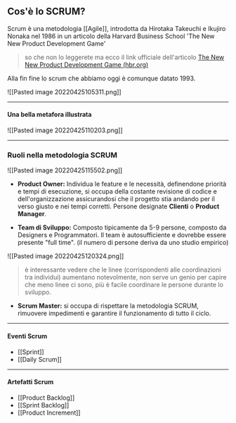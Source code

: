 ## Cos'è lo SCRUM?
Scrum è una metodologia [[Agile]], introdotta da Hirotaka Takeuchi e Ikujiro Nonaka nel 1986 in un articolo della Harvard Business School 'The New New Product Development Game'

>so che non lo leggerete ma ecco il link ufficiale dell'articolo [The New New Product Development Game (hbr.org)](https://hbr.org/1986/01/the-new-new-product-development-game)

Alla fin fine lo scrum che abbiamo oggi è comunque datato 1993.

![[Pasted image 20220425105311.png]]
****
#### Una bella metafora illustrata
![[Pasted image 20220425110203.png]]
****

### Ruoli nella metodologia SCRUM
![[Pasted image 20220425115502.png]]

- **Product  Owner:** Individua le feature e le necessità, definendone priorità e tempi di esecuzione, si occupa della costante revisione di codice e dell'organizzazione assicurandosi che il progetto stia andando per il verso giusto e nei tempi corretti. Persone designate **Clienti** o **Product Manager**.

- **Team di Sviluppo:** Composto tipicamente da 5-9 persone, composto da Designers e Programmatori. Il team è autosufficiente e  dovrebbe essere presente "full time". (il numero di persone deriva da uno studio empirico)

![[Pasted image 20220425120324.png]]
> è interessante vedere che le linee (corrispondenti alle coordinazioni tra individui) aumentano notevolmente, non serve un genio per capire che meno linee ci sono, più è facile coordinare le persone durante lo sviluppo.

- **Scrum Master:** si occupa di rispettare la metodologia SCRUM, rimuovere impedimenti e garantire il funzionamento di tutto il ciclo.

****
#### Eventi Scrum
- [[Sprint]]
- [[Daily Scrum]]
****
#### Artefatti Scrum
- [[Product Backlog]]
- [[Sprint Backlog]]
- [[Product Increment]]
